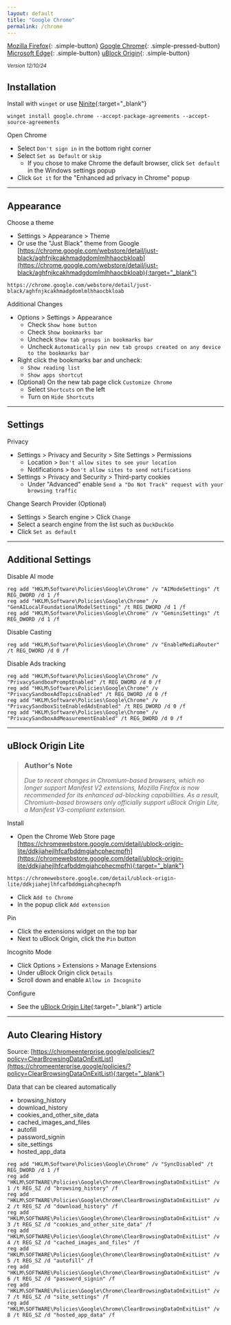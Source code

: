 ```yaml
---
layout: default
title: "Google Chrome"
permalink: /chrome
---
```


[Mozilla Firefox]({{site.url}}/firefox){: .simple-button}
[Google Chrome]({{site.url}}/chrome){: .simple-pressed-button}
[Microsoft Edge]({{site.url}}/edge){: .simple-button}
[uBlock Origin]({{site.url}}/ublock){: .simple-button}

<sup>_Version 12/10/24_</sup>

## Installation
Install with `winget` or use [Ninite](https://ninite.com/){:target="_blank"}
```
winget install google.chrome --accept-package-agreements --accept-source-agreements
```
Open Chrome

- Select `Don't sign in` in the bottom right corner
- Select `Set as Default` or `skip`
  - If you chose to make Chrome the default browser, click `Set default` in the Windows settings popup
- Click `Got it` for the "Enhanced ad privacy in Chrome" popup

----

## Appearance
Choose a theme

- Settings > Appearance > Theme
- Or use the "Just Black" theme from Google [https://chrome.google.com/webstore/detail/just-black/aghfnjkcakhmadgdomlmlhhaocbkloab](https://chrome.google.com/webstore/detail/just-black/aghfnjkcakhmadgdomlmlhhaocbkloab){:target="_blank"}
```
https://chrome.google.com/webstore/detail/just-black/aghfnjkcakhmadgdomlmlhhaocbkloab
```

Additional Changes

- Options > Settings > Appearance
  - Check `Show home button`
  - Check `Show bookmarks bar`
  - Uncheck `Show tab groups in bookmarks bar`
  - Uncheck `Automatically pin new tab groups created on any device to the bookmarks bar`
- Right click the bookmarks bar and uncheck:
  - `Show reading list`
  - `Show apps shortcut`
- (Optional) On the new tab page click `Customize Chrome`
  - Select `Shortcuts` on the left
  - Turn on `Hide Shortcuts`

----

## Settings
Privacy

- Settings > Privacy and Security > Site Settings > Permissions
  - Location > `Don't allow sites to see your location`
  - Notifications > `Don't allow sites to send notifications`
- Settings > Privacy and Security > Third-party cookies
  - Under "Advanced" enable `Send a "Do Not Track" request with your browsing traffic`

Change Search Provider (Optional)

- Settings > Search engine > Click `Change`
- Select a search engine from the list such as `DuckDuckGo`
- Click `Set as default`

----

## Additional Settings
Disable AI mode
```
reg add "HKLM\Software\Policies\Google\Chrome" /v "AIModeSettings" /t REG_DWORD /d 1 /f
reg add "HKLM\Software\Policies\Google\Chrome" /v "GenAILocalFoundationalModelSettings" /t REG_DWORD /d 1 /f
reg add "HKLM\Software\Policies\Google\Chrome" /v "GeminiSettings" /t REG_DWORD /d 1 /f
```

Disable Casting
```
reg add "HKLM\Software\Policies\Google\Chrome" /v "EnableMediaRouter" /t REG_DWORD /d 0 /f
```

Disable Ads tracking
```
reg add "HKLM\Software\Policies\Google\Chrome" /v "PrivacySandboxPromptEnabled" /t REG_DWORD /d 0 /f
reg add "HKLM\Software\Policies\Google\Chrome" /v "PrivacySandboxAdTopicsEnabled" /t REG_DWORD /d 0 /f
reg add "HKLM\Software\Policies\Google\Chrome" /v "PrivacySandboxSiteEnabledAdsEnabled" /t REG_DWORD /d 0 /f
reg add "HKLM\Software\Policies\Google\Chrome" /v "PrivacySandboxAdMeasurementEnabled" /t REG_DWORD /d 0 /f
```

----

## uBlock Origin Lite
> ### Author's Note
> _Due to recent changes in Chromium-based browsers, which no longer support Manifest V2 extensions, Mozilla Firefox is now recommended for its enhanced ad-blocking capabilities. As a result, Chromium-based browsers only officially support uBlock Origin Lite, a Manifest V3-compliant extension._

Install

- Open the Chrome Web Store page [https://chromewebstore.google.com/detail/ublock-origin-lite/ddkjiahejlhfcafbddmgiahcphecmpfh](https://chromewebstore.google.com/detail/ublock-origin-lite/ddkjiahejlhfcafbddmgiahcphecmpfh){:target="_blank"}
```
https://chromewebstore.google.com/detail/ublock-origin-lite/ddkjiahejlhfcafbddmgiahcphecmpfh
```
- Click `Add to Chrome`
- In the popup click `Add extension`

Pin

- Click the extensions widget on the top bar
- Next to uBlock Origin, click the `Pin` button

Incognito Mode

- Click Options > Extensions > Manage Extensions
- Under uBlock Origin click `Details`
- Scroll down and enable `Allow in Incognito`

Configure

- See the [uBlock Origin Lite]({{site.url}}/ublock#lite){:target="_blank"} article

----

## Auto Clearing History
Source: [https://chromeenterprise.google/policies/?policy=ClearBrowsingDataOnExitList](https://chromeenterprise.google/policies/?policy=ClearBrowsingDataOnExitList){:target="_blank"}

Data that can be cleared automatically

- browsing_history
- download_history
- cookies_and_other_site_data
- cached_images_and_files
- autofill
- password_signin
- site_settings
- hosted_app_data

```
reg add "HKLM\Software\Policies\Google\Chrome" /v "SyncDisabled" /t REG_DWORD /d 1 /f
reg add "HKLM\SOFTWARE\Policies\Google\Chrome\ClearBrowsingDataOnExitList" /v 1 /t REG_SZ /d "browsing_history" /f
reg add "HKLM\SOFTWARE\Policies\Google\Chrome\ClearBrowsingDataOnExitList" /v 2 /t REG_SZ /d "download_history" /f
reg add "HKLM\SOFTWARE\Policies\Google\Chrome\ClearBrowsingDataOnExitList" /v 3 /t REG_SZ /d "cookies_and_other_site_data" /f
reg add "HKLM\SOFTWARE\Policies\Google\Chrome\ClearBrowsingDataOnExitList" /v 4 /t REG_SZ /d "cached_images_and_files" /f
reg add "HKLM\SOFTWARE\Policies\Google\Chrome\ClearBrowsingDataOnExitList" /v 5 /t REG_SZ /d "autofill" /f
reg add "HKLM\SOFTWARE\Policies\Google\Chrome\ClearBrowsingDataOnExitList" /v 6 /t REG_SZ /d "password_signin" /f
reg add "HKLM\SOFTWARE\Policies\Google\Chrome\ClearBrowsingDataOnExitList" /v 7 /t REG_SZ /d "site_settings" /f
reg add "HKLM\SOFTWARE\Policies\Google\Chrome\ClearBrowsingDataOnExitList" /v 8 /t REG_SZ /d "hosted_app_data" /f
```
